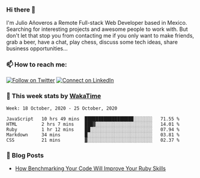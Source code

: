 ### Hi there 👋

I'm Julio Añoveros a Remote Full-stack Web Developer based in Mexico. Searching for interesting projects and awesome people to work with. But don't let that stop you from contacting me if you only want to make friends, grab a beer, have a chat, play chess, discuss some tech ideas, share business opportunities... 

### :mailbox: How to reach me:

[![Follow on Twitter](https://img.shields.io/badge/--twitter?label=Twitter&logo=Twitter&style=social)](https://twitter.com/AnoverosJulio) [![Connect on LinkedIn](https://img.shields.io/badge/--linkedin?label=LinkedIn&logo=LinkedIn&style=social)](https://www.linkedin.com/in/jubaan)

### :construction_worker: This week stats by [WakaTime]('https://wakatime.com')
<!--START_SECTION:waka-->
```text
Week: 18 October, 2020 - 25 October, 2020

JavaScript   10 hrs 49 mins  ██████████████████░░░░░░░   71.55 % 
HTML         2 hrs 7 mins    ███▓░░░░░░░░░░░░░░░░░░░░░   14.01 % 
Ruby         1 hr 12 mins    ██░░░░░░░░░░░░░░░░░░░░░░░   07.94 % 
Markdown     34 mins         █░░░░░░░░░░░░░░░░░░░░░░░░   03.81 % 
CSS          21 mins         ▓░░░░░░░░░░░░░░░░░░░░░░░░   02.37 % 
```
<!--END_SECTION:waka-->

### :newspaper: Blog Posts
<!-- BLOG-POST-LIST:START -->
- [How Benchmarking Your Code Will Improve Your Ruby Skills](https://dev.to/jubaan/how-benchmarking-your-code-will-improve-your-ruby-skills-2m83)
<!-- BLOG-POST-LIST:END -->


